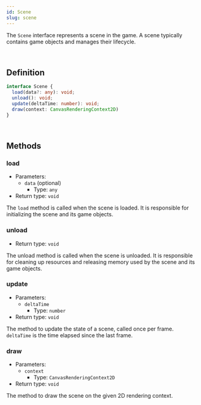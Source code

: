```yaml
---
id: Scene
slug: scene
---
```


The `Scene` interface represents a scene in the game. A scene typically contains game objects and manages their lifecycle.

<br/>

## Definition

```ts
interface Scene {
  load(data?: any): void;
  unload(): void;
  update(deltaTime: number): void;
  draw(context: CanvasRenderingContext2D)
}
```

<br/>

## Methods

### load

- Parameters:
  - `data` (optional)
    - Type: `any`
- Return type: `void`

The `load` method is called when the scene is loaded. It is responsible for initializing the scene and its game objects.

### unload

- Return type: `void`

The unload method is called when the scene is unloaded. It is responsible for cleaning up resources and releasing memory used by the scene and its game objects.

### update

- Parameters:
  - `deltaTime`
    - Type: `number`
- Return type: `void`

The method to update the state of a scene, called once per frame. `deltaTime` is the time elapsed since the last frame.

### draw

- Parameters:
  - `context`
    - Type: `CanvasRenderingContext2D`
- Return type: `void`

The method to draw the scene on the given 2D rendering context.